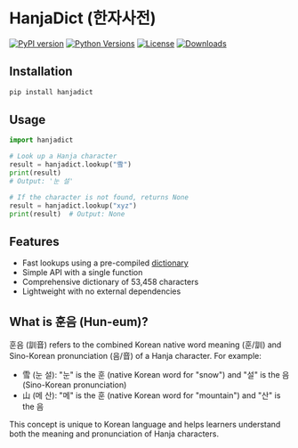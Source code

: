 # HanjaDict (한자사전)

[![PyPI version](https://img.shields.io/pypi/v/hanjadict.svg)](https://pypi.org/project/hanjadict/)
[![Python Versions](https://img.shields.io/pypi/pyversions/hanjadict.svg)](https://pypi.org/project/hanjadict/)
[![License](https://img.shields.io/github/license/seyoungsong/hanjadict.svg)](https://github.com/seyoungsong/hanjadict/blob/main/LICENSE)
[![Downloads](https://static.pepy.tech/badge/hanjadict)](https://pepy.tech/project/hanjadict)

## Installation

```sh
pip install hanjadict
```

## Usage

```py
import hanjadict

# Look up a Hanja character
result = hanjadict.lookup("雪")
print(result)
# Output: '눈 설'

# If the character is not found, returns None
result = hanjadict.lookup("xyz")
print(result)  # Output: None
```

## Features

- Fast lookups using a pre-compiled [dictionary](./src/hanjadict/table.json)
- Simple API with a single function
- Comprehensive dictionary of 53,458 characters
- Lightweight with no external dependencies

## What is 훈음 (Hun-eum)?

훈음 (訓音) refers to the combined Korean native word meaning (훈/訓) and Sino-Korean pronunciation (음/音) of a Hanja character. For example:

- 雪 (눈 설): "눈" is the 훈 (native Korean word for "snow") and "설" is the 음 (Sino-Korean pronunciation)
- 山 (메 산): "메" is the 훈 (native Korean word for "mountain") and "산" is the 음

This concept is unique to Korean language and helps learners understand both the meaning and pronunciation of Hanja characters.
